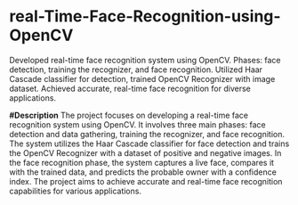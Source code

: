 # real-Time-Face-Recognition-using-OpenCV
Developed real-time face recognition system using OpenCV. Phases: face detection, training the recognizer, and face recognition. Utilized Haar Cascade classifier for detection, trained OpenCV Recognizer with image dataset. Achieved accurate, real-time face recognition for diverse applications.

**#Description**
The project focuses on developing a real-time face recognition system using OpenCV. It involves three main phases: face detection and data gathering, training the recognizer, and face recognition. The system utilizes the Haar Cascade classifier for face detection and trains the OpenCV Recognizer with a dataset of positive and negative images. In the face recognition phase, the system captures a live face, compares it with the trained data, and predicts the probable owner with a confidence index. The project aims to achieve accurate and real-time face recognition capabilities for various applications.
